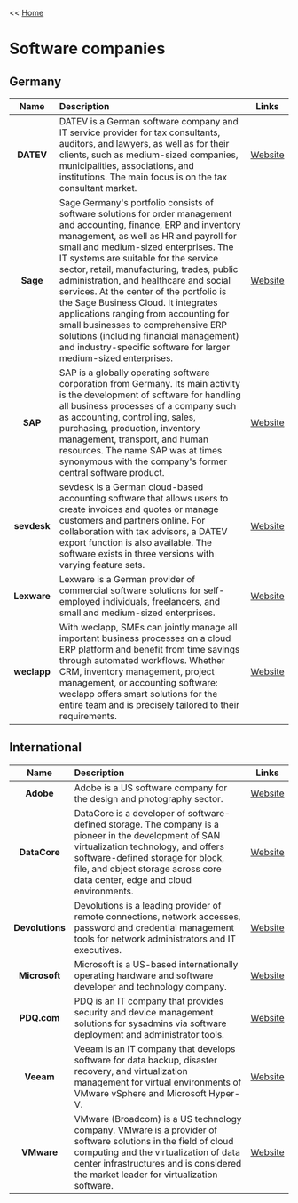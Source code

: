 << [Home](https://github.com/michel-abele/it-link-lists/blob/main/README.md)

# Software companies

## Germany

| Name | Description | Links |
| :--: | :---------- | :---: |
| **DATEV** | DATEV is a German software company and IT service provider for tax consultants, auditors, and lawyers, as well as for their clients, such as medium-sized companies, municipalities, associations, and institutions. The main focus is on the tax consultant market. | [Website](https://www.datev.de/) |
| **Sage** | Sage Germany's portfolio consists of software solutions for order management and accounting, finance, ERP and inventory management, as well as HR and payroll for small and medium-sized enterprises. The IT systems are suitable for the service sector, retail, manufacturing, trades, public administration, and healthcare and social services. At the center of the portfolio is the Sage Business Cloud. It integrates applications ranging from accounting for small businesses to comprehensive ERP solutions (including financial management) and industry-specific software for larger medium-sized enterprises. | [Website](https://www.sage.com/de-de/) |
| **SAP** | SAP is a globally operating software corporation from Germany. Its main activity is the development of software for handling all business processes of a company such as accounting, controlling, sales, purchasing, production, inventory management, transport, and human resources. The name SAP was at times synonymous with the company's former central software product. | [Website](https://www.sap.com/) |
| **sevdesk** | sevdesk is a German cloud-based accounting software that allows users to create invoices and quotes or manage customers and partners online. For collaboration with tax advisors, a DATEV export function is also available. The software exists in three versions with varying feature sets. | [Website](https://sevdesk.de/) |
| **Lexware** | Lexware is a German provider of commercial software solutions for self-employed individuals, freelancers, and small and medium-sized enterprises. | [Website](https://www.lexware.de/) |
| **weclapp** | With weclapp, SMEs can jointly manage all important business processes on a cloud ERP platform and benefit from time savings through automated workflows. Whether CRM, inventory management, project management, or accounting software: weclapp offers smart solutions for the entire team and is precisely tailored to their requirements. | [Website](https://www.weclapp.com/) |

## International

| Name | Description | Links |
| :--: | :---------- | :---: |
| **Adobe** | Adobe is a US software company for the design and photography sector. | [Website](https://www.adobe.com/) |
| **DataCore** | DataCore is a developer of software-defined storage. The company is a pioneer in the development of SAN virtualization technology, and offers software-defined storage for block, file, and object storage across core data center, edge and cloud environments. | [Website](https://www.datacore.com/) |
| **Devolutions** | Devolutions is a leading provider of remote connections, network accesses, password and credential management tools for network administrators and IT executives. | [Website](https://devolutions.net/) |
| **Microsoft** | Microsoft is a US-based internationally operating hardware and software developer and technology company. | [Website](https://www.microsoft.com/) |
| **PDQ.com** | PDQ is an IT company that provides security and device management solutions for sysadmins via software deployment and administrator tools. | [Website](https://www.pdq.com/) |
| **Veeam** | Veeam is an IT company that develops software for data backup, disaster recovery, and virtualization management for virtual environments of VMware vSphere and Microsoft Hyper-V. | [Website](https://www.veeam.com/) |
| **VMware** | VMware (Broadcom) is a US technology company. VMware is a provider of software solutions in the field of cloud computing and the virtualization of data center infrastructures and is considered the market leader for virtualization software. | [Website](https://www.vmware.com/) |
